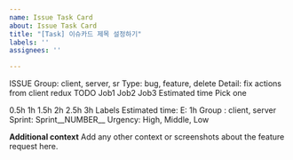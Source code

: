 ```yaml
---
name: Issue Task Card
about: Issue Task Card
title: "[Task] 이슈카드 제목 설정하기"
labels: ''
assignees: ''

---
```


ISSUE
Group: client, server, sr
Type: bug, feature, delete
Detail: fix actions from client redux
TODO
 Job1
 Job2
 Job3
Estimated time
Pick one

0.5h
1h
1.5h
2h
2.5h
3h
Labels
Estimated time: E: 1h
Group : client, server
Sprint: Sprint__NUMBER__
Urgency: High, Middle, Low

**Additional context**
Add any other context or screenshots about the feature request here.
